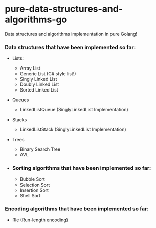 # pure-data-structures-and-algorithms-go
Data structures and algorithms implementation in pure Golang!

### Data structures that have been implemented so far:
- Lists:
  - Array List
  - Generic List (C# style list!)
  - Singly Linked List
  - Doubly Linked List
  - Sorted Linked List
- Queues
  - LinkedListQueue (SinglyLinkedList Implementation)
- Stacks
  - LinkedListStack (SinglyLinkedList Implementation)
- Trees
  - Binary Search Tree
  - AVL
  
- ### Sorting algorithms that have been implemented so far:
  - Bubble Sort
  - Selection Sort
  - Insertion Sort
  - Shell Sort
  
### Encoding algorithms that have been implemented so far:
  - Rle (Run-length encoding)